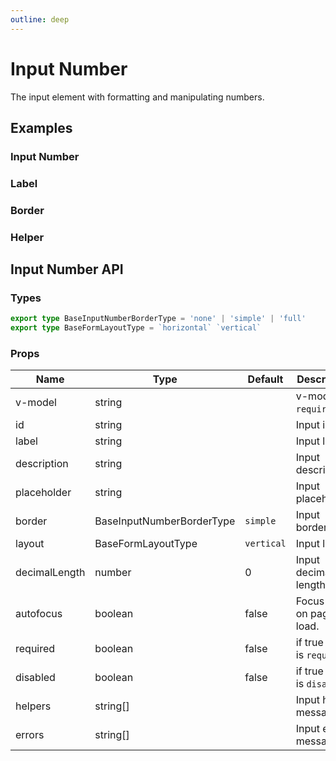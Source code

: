 ```yaml
---
outline: deep
---
```


<script setup lang="ts">
import InputNumberExample from './demo/input-number/input-number-example.vue'
import InputNumberLabel from './demo/input-number/input-number-label.vue'
import InputNumberBorder from './demo/input-number/input-number-border.vue'
import InputNumberHelper from './demo/input-number/input-number-helper.vue'
</script>

# Input Number

The input element with formatting and manipulating numbers.

## Examples

### Input Number

<!--@include: ./demo/input-number/input-number-example.md-->

### Label

<!--@include: ./demo/input-number/input-number-label.md-->

### Border

<!--@include: ./demo/input-number/input-number-border.md-->

### Helper

<!--@include: ./demo/input-number/input-number-helper.md-->

## Input Number API

### Types

```ts
export type BaseInputNumberBorderType = 'none' | 'simple' | 'full'
export type BaseFormLayoutType = `horizontal` `vertical`
```

### Props

| Name          | Type                      | Default    | Description                  |
| ------------- | ------------------------- | ---------- | ---------------------------- |
| v-model       | string                    |            | v-model is `required`.       |
| id            | string                    |            | Input id.                    |
| label         | string                    |            | Input label.                 |
| description   | string                    |            | Input description.           |
| placeholder   | string                    |            | Input placeholder.           |
| border        | BaseInputNumberBorderType | `simple`   | Input border.                |
| layout        | BaseFormLayoutType        | `vertical` | Input layout.                |
| decimalLength | number                    | 0          | Input decimal length.        |
| autofocus     | boolean                   | false      | Focus input on page load.    |
| required      | boolean                   | false      | if true input is `required`. |
| disabled      | boolean                   | false      | if true input is `disabled`. |
| helpers       | string[]                  |            | Input helper message.        |
| errors        | string[]                  |            | Input error message.         |
